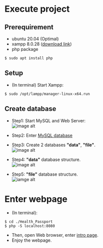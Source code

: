 # Execute project
## Prerequirement
- ubuntu 20.04 (Optimal)
- xampp 8.0.28 ([download link](https://www.apachefriends.org/zh_tw/download.html))
- php package
```bash=
$ sudo apt install php
```

## Setup
- (In terminal) Start Xampp: 
```bash=
$ sudo /opt/lampp/manager-linux-x64.run 
```

## Create database
- Step1: Start MySQL and Web Server:  
![image alt](https://i.imgur.com/V8Wf0KQ.png)

- Step2: Enter [MySQL database](http://localhost/phpmyadmin)
- Step3: Create 2 databases **"data"**, **"file"**.  
  ![image alt](https://i.imgur.com/X5Uybe1.png)
- Step4: **"data"** database structure.  
  ![image alt](https://i.imgur.com/kGPaPht.png)
- Step5: **"file"** database structure.  
  ![iamge alt](https://i.imgur.com/vih6u5Q.png)

# Enter webpage
- (In terminal):
```bash=
$ cd ./Health_Passport
$ php -S localhost:8080
```
- Then, open Web browser, enter [intro page](http://localhost:8080/Web_Frontend/html/intro.html).
- Enjoy the webpage.